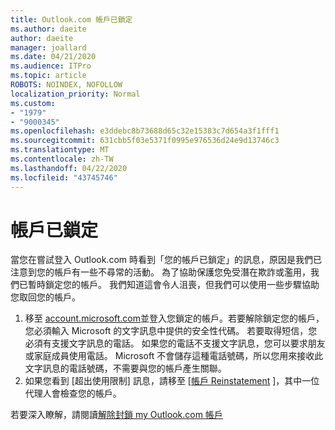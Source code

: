 ```yaml
---
title: Outlook.com 帳戶已鎖定
ms.author: daeite
author: daeite
manager: joallard
ms.date: 04/21/2020
ms.audience: ITPro
ms.topic: article
ROBOTS: NOINDEX, NOFOLLOW
localization_priority: Normal
ms.custom:
- "1979"
- "9000345"
ms.openlocfilehash: e3ddebc8b73688d65c32e15383c7d654a3f1fff1
ms.sourcegitcommit: 631cbb5f03e5371f0995e976536d24e9d13746c3
ms.translationtype: MT
ms.contentlocale: zh-TW
ms.lasthandoff: 04/22/2020
ms.locfileid: "43745746"
---
```

# <a name="account-locked"></a>帳戶已鎖定

當您在嘗試登入 Outlook.com 時看到「您的帳戶已鎖定」的訊息，原因是我們已注意到您的帳戶有一些不尋常的活動。 為了協助保護您免受潛在欺詐或濫用，我們已暫時鎖定您的帳戶。 我們知道這會令人沮喪，但我們可以使用一些步驟協助您取回您的帳戶。

1. 移至 [account.microsoft.com](https://go.microsoft.com/fwlink/?linkid=2090484)並登入您鎖定的帳戶。若要解除鎖定您的帳戶，您必須輸入 Microsoft 的文字訊息中提供的安全性代碼。 若要取得短信，您必須有支援文字訊息的電話。 如果您的電話不支援文字訊息，您可以要求朋友或家庭成員使用電話。 Microsoft 不會儲存這種電話號碼，所以您用來接收此文字訊息的電話號碼，不需要與您的帳戶產生關聯。
2. 如果您看到 [超出使用限制] 訊息，請移至 [[帳戶 Reinstatement](https://go.microsoft.com/fwlink/?linkid=2090483) ]，其中一位代理人會檢查您的帳戶。

若要深入瞭解，請閱讀[解除封鎖 my Outlook.com 帳戶](https://support.office.com/article/f4ad2701-d166-4d8b-8a6a-9af2a1f8a4c4?wt.mc_id=Office_Outlook_com_Alchemy) 